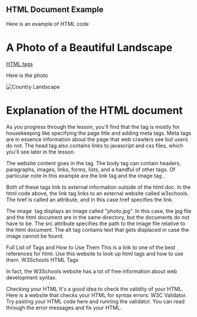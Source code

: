 ## HTML Document Example
Here is an example of HTML code

<!DOCTYPE html>

<html>

<head>
    <title>Page Title</title>
</head>

<body>
    <h1>A Photo of a Beautiful Landscape</h1>
    <a href="https://www.w3schools.com/tags">HTML tags</a>
    <p>Here is the photo</p>
    <img src="photo.jpg" alt="Country Landscape">
</body>

</html>

# Explanation of the HTML document
As you progress through the lesson, you'll find that the <head> tag is mostly for housekeeping like specifying the page title and adding meta tags. Meta tags are in essence information about the page that web crawlers see but users do not. The head tag also contains links to javascript and css files, which you'll see later in the lesson.

The website content goes in the <body> tag. The body tag can contain headers, paragraphs, images, links, forms, lists, and a handful of other tags. Of particular note in this example are the link tag <a> and the image tag <img>.

Both of these tags link to external information outside of the html doc. In the html code above, the link <a> tag links to an external website called w3schools. The href is called an attribute, and in this case href specifies the link.

The image <img> tag displays an image called "photo.jpg". In this case, the jpg file and the html document are in the same directory, but the documents do not have to be. The src attribute specifies the path to the image file relative to the html document. The alt tag contains text that gets displaced in case the image cannot be found.

Full List of Tags and How to Use Them
This is a link to one of the best references for html. Use this website to look up html tags and how to use them. W3Schools HTML Tags

In fact, the W3Schools website has a lot of free information about web development syntax.

Checking your HTML
It's a good idea to check the validity of your HTML. Here is a website that checks your HTML for syntax errors: W3C Validator. Try pasting your HTML code here and running the validator. You can read through the error messages and fix your HTML.
